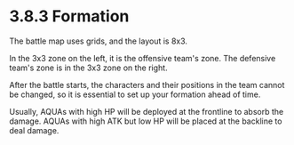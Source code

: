 # 3.8.3 Formation

The battle map uses grids, and the layout is 8x3.

In the 3x3 zone on the left, it is the offensive team's zone. The defensive team's zone is in the 3x3 zone on the right.

After the battle starts, the characters and their positions in the team cannot be changed, so it is essential to set up your formation ahead of time.

Usually, AQUAs with high HP will be deployed at the frontline to absorb the damage. AQUAs with high ATK but low HP will be placed at the backline to deal damage.
